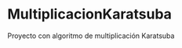 MultiplicacionKaratsuba
=======================

Proyecto con algoritmo de multiplicación Karatsuba

